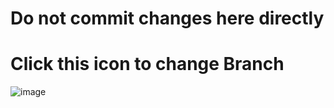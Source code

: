 # Do not commit changes here directly
# Click this icon to change Branch
![image](https://user-images.githubusercontent.com/81282470/224115104-348c6f15-ec6e-40ad-9e48-06e61c66df99.png)
